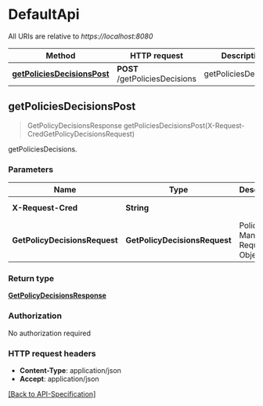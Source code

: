 # DefaultApi

All URIs are relative to *https://localhost:8080*

Method | HTTP request | Description
------------- | ------------- | -------------
[**getPoliciesDecisionsPost**](DefaultApi.md#getPoliciesDecisionsPost) | **POST** /getPoliciesDecisions | getPoliciesDecisions.


<a name="getPoliciesDecisionsPost"></a>
## **getPoliciesDecisionsPost**
> GetPolicyDecisionsResponse getPoliciesDecisionsPost(X-Request-CredGetPolicyDecisionsRequest)

getPoliciesDecisions.


### Parameters

Name | Type | Description  | Notes
------------- | ------------- | ------------- | -------------
**X-Request-Cred**|**String**|  | [default to null]
**GetPolicyDecisionsRequest**|**GetPolicyDecisionsRequest**| Policy Manager Request Object. |

### Return type


[**GetPolicyDecisionsResponse**](../Models/GetPolicyDecisionsResponse.md)



### Authorization

No authorization required

### HTTP request headers

 - **Content-Type**: application/json
 - **Accept**: application/json

 [[Back to API-Specification]](../README.md) 

